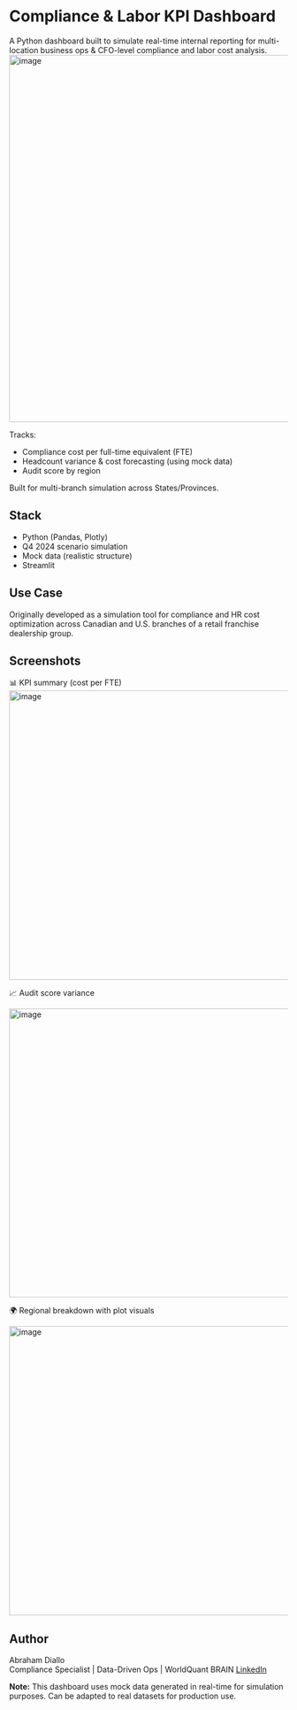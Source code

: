 # Compliance & Labor KPI Dashboard

A Python dashboard built to simulate real-time internal reporting for multi-location business ops & CFO-level compliance and labor cost analysis.
<img width="664" alt="image" src="https://github.com/user-attachments/assets/797fbf3e-0d6f-4fc9-b662-e09231ba6f8a" />

 Tracks:
- Compliance cost per full-time equivalent (FTE)
- Headcount variance & cost forecasting (using mock data)
- Audit score by region

Built for multi-branch simulation across States/Provinces.

## Stack
- Python (Pandas, Plotly)
- Q4 2024 scenario simulation
- Mock data (realistic structure)
- Streamlit

## Use Case
Originally developed as a simulation tool for compliance and HR cost optimization across Canadian and U.S. branches of a retail franchise dealership group.

## Screenshots
📊 KPI summary (cost per FTE)  
<img width="523" alt="image" src="https://github.com/user-attachments/assets/ea8a2c38-5da9-46d5-9935-6afcd140a664" />

📈 Audit score variance

<img width="522" alt="image" src="https://github.com/user-attachments/assets/49ddefbf-ea7e-4485-8c7c-dd1583e8ce8f" />

🌍 Regional breakdown with plot visuals

<img width="523" alt="image" src="https://github.com/user-attachments/assets/1a4040c2-5c57-411a-b59b-ee5a270b00ed" />


## Author
Abraham Diallo  
Compliance Specialist | Data-Driven Ops | WorldQuant BRAIN 
[LinkedIn](https://www.linkedin.com/in/abrahamdia/)


**Note:** This dashboard uses mock data generated in real-time for simulation purposes. Can be adapted to real datasets for production use.